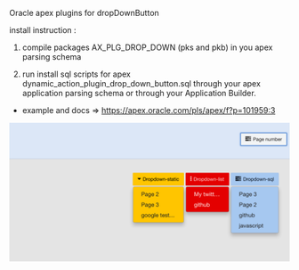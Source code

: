 Oracle apex plugins for dropDownButton

install instruction :

1) compile packages AX_PLG_DROP_DOWN (pks and pkb) in you apex parsing schema

2) run install sql scripts for apex dynamic_action_plugin_drop_down_button.sql through your apex application parsing schema
  or through your Application Builder.


- example and docs => https://apex.oracle.com/pls/apex/f?p=101959:3

![](https://raw.githubusercontent.com/isabolic/apex-plg-dropdown-btn/master/dropdown.png)

